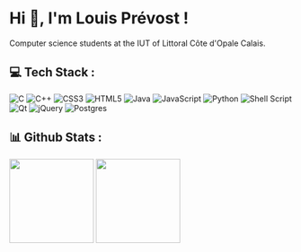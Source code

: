 # Hi 👋, I'm Louis Prévost !  

Computer science students at the IUT of Littoral Côte d'Opale Calais.

## 💻 Tech Stack :
![C](https://img.shields.io/badge/c-%2300599C.svg?style=flat&logo=c&logoColor=white) 
![C++](https://img.shields.io/badge/c++-%2300599C.svg?style=flat&logo=c%2B%2B&logoColor=white) 
![CSS3](https://img.shields.io/badge/css3-%231572B6.svg?style=flat&logo=css3&logoColor=white) 
![HTML5](https://img.shields.io/badge/html5-%23E34F26.svg?style=flat&logo=html5&logoColor=white) 
![Java](https://img.shields.io/badge/java-%23ED8B00.svg?style=flat&logo=openjdk&logoColor=white) 
![JavaScript](https://img.shields.io/badge/javascript-%23323330.svg?style=flat&logo=javascript&logoColor=%23F7DF1E) 
![Python](https://img.shields.io/badge/python-3670A0?style=flat&logo=python&logoColor=ffdd54) 
![Shell Script](https://img.shields.io/badge/shell_script-%23121011.svg?style=flat&logo=gnu-bash&logoColor=white)
![Qt](https://img.shields.io/badge/Qt-%23217346.svg?style=flat&logo=Qt&logoColor=white) 
![jQuery](https://img.shields.io/badge/jquery-%230769AD.svg?style=flat&logo=jquery&logoColor=white)
![Postgres](https://img.shields.io/badge/postgres-%23316192.svg?style=flat&logo=postgresql&logoColor=white)

## 📊 Github Stats :
<div align="left">
  <img src="https://github-readme-stats.vercel.app/api/top-langs/?username=louisprvst&hide_border=true&layout=compact&theme=cobalt2" align="center" height="150px"/>
  <img src="https://github-readme-stats.vercel.app/api?username=louisprvst&hide=prs,issues&theme=cobalt2&hide_border=true" align ="center" height="150px"/>
</div>
